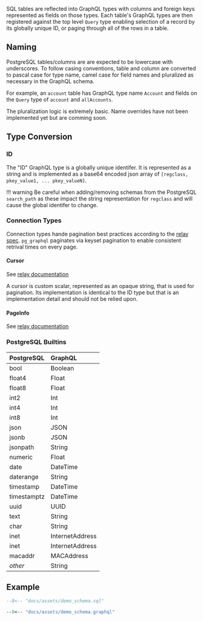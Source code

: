 SQL tables are reflected into GraphQL types with columns and foreign keys represented as fields on those types. Each table's GraphQL types are then registered against the top level `Query` type enabling selection of a record by its globally unique ID, or paging through all of the rows in a table.

## Naming

PostgreSQL tables/columns are are expected to be lowercase with underscores. To follow casing conventions, table and column are converted to pascal case for type name, camel case for field names and pluralized as necessary in the GraphQL schema.

For example, an `account` table has GraphQL type name `Account` and fields on the `Query` type of `account` and `allAccounts`.

The pluralization logic is extremely basic. Name overrides have not been implemented yet but are comming soon.


## Type Conversion

### ID

The "ID" GraphQL type is a globally unique identifer. It is represented as a string and is implemented as a base64 encoded json array of `[regclass, pkey_value1, ... pkey_valueN]`.


!!! warning
    Be careful when adding/removing schemas from the PostgreSQL `search_path` as these impact the string representation for `regclass` and will cause the global identifer to change.

### Connection Types

Connection types hande pagination best practices according to the [relay spec](https://relay.dev/graphql/connections.htm#). `pg_graphql` paginates via keyset pagination to enable consistent retrival times on every page.

#### Cursor

See [relay documentation](https://relay.dev/graphql/connections.htm#sec-Cursor)

A cursor is custom scalar, represented as an opaque string, that is used for pagination. Its implementation is identical to the ID type but that is an implementation detail and should not be relied upon.

#### PageInfo

See [relay documentation](https://relay.dev/graphql/connections.htm#sec-undefined.PageInfo)


### PostgreSQL Builtins

|PostgreSQL     |GraphQL        |
|:--------------|:--------------|
|bool           |Boolean        |
|float4         |Float          |
|float8         |Float          |
|int2           |Int            |
|int4           |Int            |
|int8           |Int            |
|json           |JSON           |
|jsonb          |JSON           |
|jsonpath       |String         |
|numeric        |Float          |
|date           |DateTime       |
|daterange      |String         |
|timestamp      |DateTime       |
|timestamptz    |DateTime       |
|uuid           |UUID           |
|text           |String         |
|char           |String         |
|inet           |InternetAddress|
|inet           |InternetAddress|
|macaddr        |MACAddress     |
|*other*        |String         |


## Example

```sql
--8<-- "docs/assets/demo_schema.sql"
```

```graphql
--8<-- "docs/assets/demo_schema.graphql"
```
